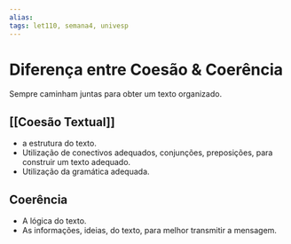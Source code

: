 ```yaml
---
alias:
tags: let110, semana4, univesp
---
```

# Diferença entre Coesão & Coerência

Sempre caminham juntas para obter um texto organizado.

## [[Coesão Textual]]

- a estrutura do texto.
- Utilização de conectivos adequados, conjunções, preposições, para construir um texto adequado.
- Utilização da gramática adequada.

## Coerência

- A lógica do texto.
- As informações, ideias, do texto, para melhor transmitir a mensagem.



